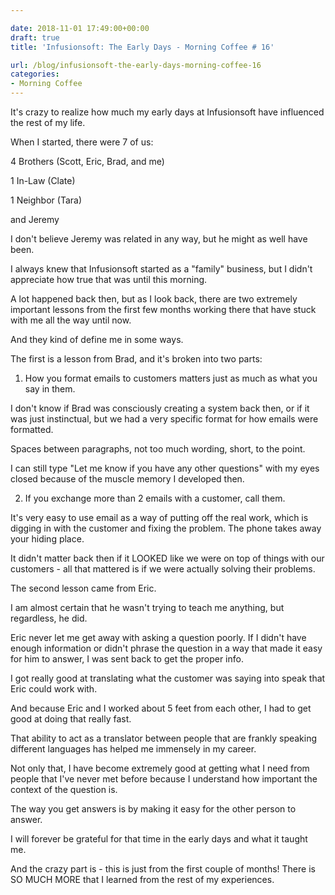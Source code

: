 ```yaml
---

date: 2018-11-01 17:49:00+00:00
draft: true
title: 'Infusionsoft: The Early Days - Morning Coffee # 16'

url: /blog/infusionsoft-the-early-days-morning-coffee-16
categories:
- Morning Coffee
---
```




 


It's crazy to realize how much my early days at Infusionsoft have influenced the rest of my life.

When I started, there were 7 of us:

4 Brothers (Scott, Eric, Brad, and me)

1 In-Law (Clate)

1 Neighbor (Tara)

and Jeremy

I don't believe Jeremy was related in any way, but he might as well have been. 

I always knew that Infusionsoft started as a "family" business, but I didn't appreciate how true that was until this morning.

A lot happened back then, but as I look back, there are two extremely important lessons from the first few months working there that have stuck with me all the way until now.

And they kind of define me in some ways.

The first is a lesson from Brad, and it's broken into two parts:

1. How you format emails to customers matters just as much as what you say in them.

I don't know if Brad was consciously creating a system back then, or if it was just instinctual, but we had a very specific format for how emails were formatted.

Spaces between paragraphs, not too much wording, short, to the point.

I can still type "Let me know if you have any other questions" with my eyes closed because of the muscle memory I developed then.

2. If you exchange more than 2 emails with a customer, call them. 

It's very easy to use email as a way of putting off the real work, which is digging in with the customer and fixing the problem. The phone takes away your hiding place.

It didn't matter back then if it LOOKED like we were on top of things with our customers - all that mattered is if we were actually solving their problems.

The second lesson came from Eric. 

I am almost certain that he wasn't trying to teach me anything, but regardless, he did.

Eric never let me get away with asking a question poorly. If I didn't have enough information or didn't phrase the question in a way that made it easy for him to answer, I was sent back to get the proper info.

I got really good at translating what the customer was saying into speak that Eric could work with.

And because Eric and I worked about 5 feet from each other, I had to get good at doing that really fast.

That ability to act as a translator between people that are frankly speaking different languages has helped me immensely in my career. 

Not only that, I have become extremely good at getting what I need from people that I've never met before because I understand how important the context of the question is.

The way you get answers is by making it easy for the other person to answer.

I will forever be grateful for that time in the early days and what it taught me.

And the crazy part is - this is just from the first couple of months! There is SO MUCH MORE that I learned from the rest of my experiences.
